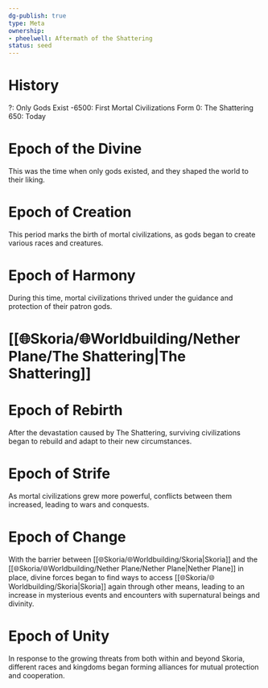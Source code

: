 ```yaml
---
dg-publish: true
type: Meta
ownership:
- pheelwell: Aftermath of the Shattering
status: seed
---
```


# History
?: Only Gods Exist
-6500: First Mortal Civilizations Form
0: The Shattering
650: Today
# Epoch of the Divine
This was the time when only gods existed, and they shaped the world to their liking.
# Epoch of Creation
This period marks the birth of mortal civilizations, as gods began to create various races and creatures.
# Epoch of Harmony
During this time, mortal civilizations thrived under the guidance and protection of their patron gods.

# [[🌐Skoria/🌐Worldbuilding/Nether Plane/The Shattering\|The Shattering]]

# Epoch of Rebirth
After the devastation caused by The Shattering, surviving civilizations began to rebuild and adapt to their new circumstances.
# Epoch of Strife
As mortal civilizations grew more powerful, conflicts between them increased, leading to wars and conquests.
# Epoch of Change
With the barrier between [[🌐Skoria/🌐Worldbuilding/Skoria\|Skoria]] and the [[🌐Skoria/🌐Worldbuilding/Nether Plane/Nether Plane\|Nether Plane]] in place, divine forces began to find ways to access [[🌐Skoria/🌐Worldbuilding/Skoria\|Skoria]] again through other means, leading to an increase in mysterious events and encounters with supernatural beings and divinity.
# Epoch of Unity
In response to the growing threats from both within and beyond Skoria, different races and kingdoms began forming alliances for mutual protection and cooperation.

